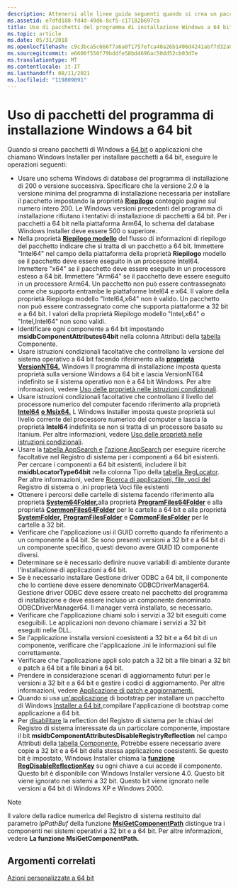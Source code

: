 ```yaml
---
description: Attenersi alle linee guida seguenti quando si crea un pacchetto Windows installer a 64 bit.
ms.assetid: e7dfd188-fd4d-49d6-8cf5-c17182b697ca
title: Uso di pacchetti del programma di installazione Windows a 64 bit
ms.topic: article
ms.date: 05/31/2018
ms.openlocfilehash: c9c3bca5c666f7a6a0f1757efca40a26b1406d4241abf7d32a066c2d7fa01b92
ms.sourcegitcommit: e6600f550f79bddfe58bd4696ac50dd52cb03d7e
ms.translationtype: MT
ms.contentlocale: it-IT
ms.lasthandoff: 08/11/2021
ms.locfileid: "119809091"
---
```

# <a name="using-64-bit-windows-installer-packages"></a>Uso di pacchetti del programma di installazione Windows a 64 bit

Quando si creano pacchetti di Windows a [64 bit](64-bit-windows-installer-packages.md) o applicazioni che chiamano Windows Installer per installare pacchetti a 64 bit, eseguire le operazioni seguenti:

-   Usare uno schema Windows di database del programma di installazione di 200 o versione successiva. Specificare che la versione 2.0 è la versione minima del programma di installazione necessaria per installare il pacchetto impostando la proprietà [**Riepilogo**](page-count-summary.md) conteggio pagine sul numero intero 200. Le Windows versioni precedenti del programma di installazione rifiutano i tentativi di installazione di pacchetti a 64 bit. Per i pacchetti a 64 bit nella piattaforma Arm64, lo schema del database Windows Installer deve essere 500 o superiore.
-   Nella proprietà [**Riepilogo modello**](template-summary.md) del flusso di informazioni di riepilogo del pacchetto indicare che si tratta di un pacchetto a 64 bit. Immettere "Intel64" nel campo della piattaforma della proprietà **Riepilogo** modello se il pacchetto deve essere eseguito in un processore Intel64. Immettere "x64" se il pacchetto deve essere eseguito in un processore esteso a 64 bit. Immettere "Arm64" se il pacchetto deve essere eseguito in un processore Arm64. Un pacchetto non può essere contrassegnato come che supporta  entrambe le piattaforme Intel64 e x64. Il valore della proprietà Riepilogo modello "Intel64,x64" non è valido. Un pacchetto non può essere contrassegnato come che supporta piattaforme a  32 bit e a 64 bit. I valori della proprietà Riepilogo modello "Intel,x64" o "Intel,Intel64" non sono validi.
-   Identificare ogni componente a 64 bit impostando **msidbComponentAttributes64bit** nella colonna Attributi della [tabella](component-table.md) Componente.
-   Usare istruzioni condizionali facoltative che controllano la versione del sistema operativo a 64 bit facendo riferimento alla [**proprietà VersionNT64.**](versionnt64.md) Windows Il programma di installazione imposta questa proprietà sulla versione Windows a 64 bit e lascia VersionNT64 indefinito se il sistema operativo non è a 64 bit Windows. Per altre informazioni, vedere [Uso delle proprietà nelle istruzioni condizionali](using-properties-in-conditional-statements.md).
-   Usare istruzioni condizionali facoltative che controllano il livello del processore numerico del computer facendo riferimento alla proprietà [**Intel64**](intel64.md) [**o Msix64.**](msix64.md) L Windows Installer imposta queste proprietà sul livello corrente del processore numerico del computer e lascia la proprietà **Intel64** indefinita se non si tratta di un processore basato su Itanium. Per altre informazioni, vedere [Uso delle proprietà nelle istruzioni condizionali](using-properties-in-conditional-statements.md).
-   Usare la [tabella AppSearch e](appsearch-table.md) [l'azione AppSearch](appsearch-action.md) per eseguire ricerche facoltative nel Registro di sistema per i componenti a 64 bit esistenti. Per cercare i componenti a 64 bit esistenti, includere il bit **msidbLocatorType64bit** nella colonna Tipo della [tabella RegLocator](reglocator-table.md). Per altre informazioni, vedere [Ricerca di applicazioni, file, voci del](searching-for-existing-applications-files-registry-entries-or--ini-file-entries.md) Registro di sistema o .ini proprietà Voci file esistenti
-   Ottenere i percorsi delle cartelle di sistema facendo riferimento alla proprietà [**System64Folder,**](system64folder.md)alla proprietà [**ProgramFiles64Folder**](programfiles64folder.md) e alla proprietà [**CommonFiles64Folder**](commonfiles64folder.md) per le cartelle a 64 bit e alle proprietà [**SystemFolder,**](systemfolder.md) [**ProgramFilesFolder**](programfilesfolder.md) e [**CommonFilesFolder**](commonfilesfolder.md) per le cartelle a 32 bit.
-   Verificare che l'applicazione usi il GUID corretto quando fa riferimento a un componente a 64 bit. Se sono presenti versioni a 32 bit e a 64 bit di un componente specifico, questi devono avere GUID ID componente diversi.
-   Determinare se è necessario definire nuove variabili di ambiente durante l'installazione di applicazioni a 64 bit.
-   Se è necessario installare Gestione driver ODBC a 64 bit, il componente che lo contiene deve essere denominato ODBCDriverManager64. Gestione driver ODBC deve essere creato nel pacchetto del programma di installazione e deve essere incluso un componente denominato ODBCDriverManager64. Il manager verrà installato, se necessario.
-   Verificare che l'applicazione chiami solo i servizi a 32 bit eseguiti come eseguibili. Le applicazioni non devono chiamare i servizi a 32 bit eseguiti nelle DLL.
-   Se l'applicazione installa versioni coesistenti a 32 bit e a 64 bit di un componente, verificare che l'applicazione .ini le informazioni sul file correttamente.
-   Verificare che l'applicazione appli solo patch a 32 bit a file binari a 32 bit e patch a 64 bit a file binari a 64 bit.
-   Prendere in considerazione scenari di aggiornamento futuri per le versioni a 32 bit e a 64 bit e gestire i codici di aggiornamento. Per altre informazioni, vedere [Applicazione di patch e aggiornamenti.](patching-and-upgrades.md)
-   Quando si usa [un'applicazione](bootstrapping.md) di bootstrap per installare un pacchetto di Windows [Installer a 64 bit,](64-bit-windows-installer-packages.md)compilare l'applicazione di bootstrap come applicazione a 64 bit.
-   Per [disabilitare](../winprog64/registry-reflection.md) la reflection del Registro di sistema per le chiavi del Registro di sistema interessate da un particolare componente, impostare il bit **msidbComponentAttributesDisableRegistryReflection** nel campo Attributi della [tabella Componente.](component-table.md) Potrebbe essere necessario avere copie a 32 bit e a 64 bit della stessa applicazione coesistenti. Se questo bit è impostato, Windows Installer chiama la [**funzione RegDisableReflectionKey**](/windows/win32/api/winreg/nf-winreg-regdisablereflectionkey) su ogni chiave a cui accede il componente. Questo bit è disponibile con Windows Installer versione 4.0. Questo bit viene ignorato nei sistemi a 32 bit. Questo bit viene ignorato nelle versioni a 64 bit di Windows XP e Windows 2000.

> [!Note]  
> Il valore della radice numerica del Registro di sistema restituito dal parametro *lpPathBuf* della funzione [**MsiGetComponentPath**](/windows/desktop/api/Msi/nf-msi-msigetcomponentpatha) distingue tra i componenti nei sistemi operativi a 32 bit e a 64 bit. Per altre informazioni, vedere **La funzione MsiGetComponentPath.**

 

## <a name="related-topics"></a>Argomenti correlati

<dl> <dt>

[Azioni personalizzate a 64 bit](64-bit-custom-actions.md)
</dt> </dl>

 

 
